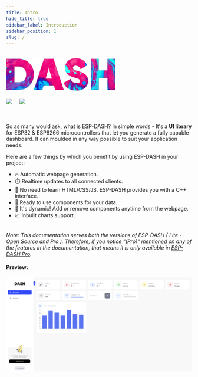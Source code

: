 ```yaml
---
title: Intro
hide_title: true
sidebar_label: Introduction
sidebar_position: 1
slug: /
---
```


<br/>
<img src="/img/dash-splash.png" width="300px" />
<br/>
<br/>

<img src="https://img.shields.io/github/last-commit/ayushsharma82/ESP-DASH?style=for-the-badge" />
&nbsp;
&nbsp;
<img src="https://img.shields.io/github/workflow/status/ayushsharma82/ESP-DASH/Arduino%20Library%20CI/master?style=for-the-badge" />
<br/>
<br/>
<br/>


So as many would ask, what is ESP-DASH? In simple words - It's a <b>UI library</b> for ESP32 & ESP8266 microcontrollers that let you generate a fully capable dashboard. It can moulded in any way possible to suit your application needs.


Here are a few things by which you benefit by using ESP-DASH in your project:

- 🔥 Automatic webpage generation.
- ⏱️ Realtime updates to all connected clients.
- 🎷 No need to learn HTML/CSS/JS. ESP-DASH provides you with a C++ interface.
- 🛫 Ready to use components for your data.
- 🏀 It's dynamic! Add or remove components anytime from the webpage.
- 📈 Inbuilt charts support.

<br/>

<i>
Note: This documentation serves both the versions of ESP-DASH ( Lite - Open Source and Pro ). Therefore, if you notice "(Pro)" mentioned on any of the features in the documentation, that means it is only available in <a href="https://espdash.pro">ESP-DASH Pro</a>.
</i>


#### Preview:
<img src="/img/v4/preview.png" className="img-dropshadow" width="800" />